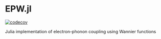 # EPW.jl

[![codecov](https://codecov.io/gh/jaemolihm/EPW.jl/branch/master/graph/badge.svg?token=Q8SU1PBXCA)](https://codecov.io/gh/jaemolihm/EPW.jl)

Julia implementation of electron-phonon coupling using Wannier functions

